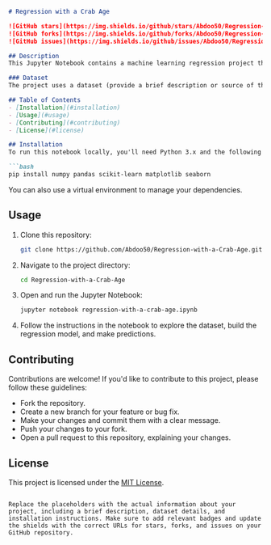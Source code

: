```markdown
# Regression with a Crab Age

![GitHub stars](https://img.shields.io/github/stars/Abdoo50/Regression-with-a-Crab-Age?style=flat-square)
![GitHub forks](https://img.shields.io/github/forks/Abdoo50/Regression-with-a-Crab-Age?style=flat-square)
![GitHub issues](https://img.shields.io/github/issues/Abdoo50/Regression-with-a-Crab-Age?style=flat-square)

## Description
This Jupyter Notebook contains a machine learning regression project that predicts the age of crabs based on certain features. It demonstrates the process of building and evaluating a regression model using Python and popular data science libraries.

### Dataset
The project uses a dataset (provide a brief description or source of the dataset).

## Table of Contents
- [Installation](#installation)
- [Usage](#usage)
- [Contributing](#contributing)
- [License](#license)

## Installation
To run this notebook locally, you'll need Python 3.x and the following libraries:

```bash
pip install numpy pandas scikit-learn matplotlib seaborn
```

You can also use a virtual environment to manage your dependencies.

## Usage
1. Clone this repository:
   ```bash
   git clone https://github.com/Abdoo50/Regression-with-a-Crab-Age.git
   ```

2. Navigate to the project directory:
   ```bash
   cd Regression-with-a-Crab-Age
   ```

3. Open and run the Jupyter Notebook:
   ```bash
   jupyter notebook regression-with-a-crab-age.ipynb
   ```

4. Follow the instructions in the notebook to explore the dataset, build the regression model, and make predictions.

## Contributing
Contributions are welcome! If you'd like to contribute to this project, please follow these guidelines:
- Fork the repository.
- Create a new branch for your feature or bug fix.
- Make your changes and commit them with a clear message.
- Push your changes to your fork.
- Open a pull request to this repository, explaining your changes.

## License
This project is licensed under the [MIT License](LICENSE).
```

Replace the placeholders with the actual information about your project, including a brief description, dataset details, and installation instructions. Make sure to add relevant badges and update the shields with the correct URLs for stars, forks, and issues on your GitHub repository.
